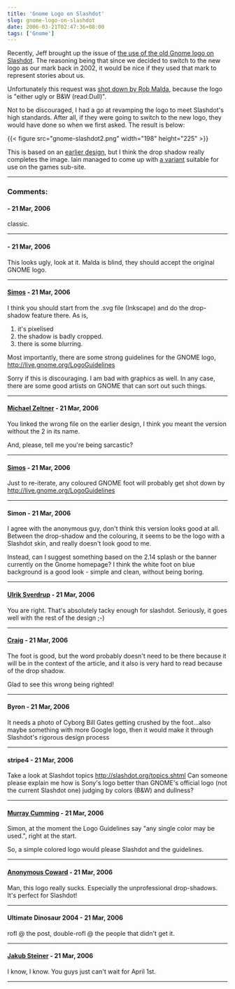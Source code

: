 ```yaml
---
title: 'Gnome Logo on Slashdot'
slug: gnome-logo-on-slashdot
date: 2006-03-21T02:47:36+08:00
tags: ['Gnome']
---
```


Recently, Jeff brought up the issue of [the use of the old Gnome logo on
Slashdot](http://mail.gnome.org/archives/foundation-list/2006-March/msg00002.html).
The reasoning being that since we decided to switch to the new logo as
our mark back in 2002, it would be nice if they used that mark to
represent stories about us.

Unfortunately this request was [shot down by Rob
Malda](http://mail.gnome.org/archives/foundation-list/2006-March/msg00003.html),
because the logo is \"either ugly or B&W (read:Dull)\".

Not to be discouraged, I had a go at revamping the logo to meet
Slashdot\'s high standards. After all, if they were going to switch to
the new logo, they would have done so when we first asked. The result is
below:

{{< figure src="gnome-slashdot2.png" width="198" height="225" >}}

This is based on an [earlier design](gnome-slashdot.png), but I think
the drop shadow really completes the image. Iain managed to come up
with [a variant](http://www.o-hand.com/~iain/gnome-games-slashdot.png)
suitable for use on the games sub-site.

---
### Comments:
####  - <time datetime="2006-03-21 11:07:37">21 Mar, 2006</time>

classic.

---
####  - <time datetime="2006-03-21 11:35:37">21 Mar, 2006</time>

This looks ugly, look at it. Malda is blind, they should accept the
original GNOME logo.

---
#### [Simos](http://simos.info/blog/) - <time datetime="2006-03-21 11:39:39">21 Mar, 2006</time>

I think you should start from the .svg file (Inkscape) and do the
drop-shadow feature there.
As is,
1. it\'s pixelised
2. the shadow is badly cropped.
3. there is some blurring.

Most importantly, there are some strong guidelines for the GNOME logo,
<http://live.gnome.org/LogoGuidelines>

Sorry if this is discouraging. I am bad with graphics as well. In any
case, there are some good artists on GNOME that can sort out such
things.

---
#### [Michael Zeltner](http://niij.org/) - <time datetime="2006-03-21 12:10:15">21 Mar, 2006</time>

You linked the wrong file on the earlier design, I think you meant the
version without the 2 in its name.

And, please, tell me you\'re being sarcastic?

---
#### [Simos](http://simos.info/blog/) - <time datetime="2006-03-21 12:19:08">21 Mar, 2006</time>

Just to re-iterate, any coloured GNOME foot will probably get shot down
by
<http://live.gnome.org/LogoGuidelines>

---
#### Simon - <time datetime="2006-03-21 12:32:59">21 Mar, 2006</time>

I agree with the anonymous guy, don\'t think this version looks good at
all. Between the drop-shadow and the colouring, it seems to be the logo
with a Slashdot skin, and really doesn\'t look good to me.

Instead, can I suggest something based on the 2.14 splash or the banner
currently on the Gnome homepage? I think the white foot on blue
background is a good look - simple and clean, without being boring.

---
#### [Ulrik Sverdrup](http://www.student.lu.se/~cif04usv/) - <time datetime="2006-03-21 13:08:25">21 Mar, 2006</time>

You are right. That\'s absolutely tacky enough for slashdot. Seriously,
it goes well with the rest of the design ;-)

---
#### [Craig](http://www.wlug.org.nz/CraigBox) - <time datetime="2006-03-21 13:12:18">21 Mar, 2006</time>

The foot is good, but the word probably doesn\'t need to be there
because it will be in the context of the article, and it also is very
hard to read because of the drop shadow.

Glad to see this wrong being righted!

---
#### Byron - <time datetime="2006-03-21 13:29:34">21 Mar, 2006</time>

It needs a photo of Cyborg Bill Gates getting crushed by the
foot\...also maybe something with more Google logo, then it would make
it through Slashdot\'s rigorous design process

---
#### stripe4 - <time datetime="2006-03-21 18:16:46">21 Mar, 2006</time>

Take a look at Slashdot topics <http://slashdot.org/topics.shtml>
Can someone please explain me how is Sony\'s logo better than GNOME\'s
official logo (not the current Slashdot one) judging by colors (B&W) and
dullness?

---
#### [Murray Cumming](http://www.murrayc.com) - <time datetime="2006-03-21 20:01:35">21 Mar, 2006</time>

Simon, at the moment the Logo Guidelines say
\"any single color may be used.\", right at the start.

So, a simple colored logo would please Slashdot and the guidelines.

---
#### [Anonymous Coward](http://theturner.deviantart.com) - <time datetime="2006-03-21 21:16:52">21 Mar, 2006</time>

Man, this logo really sucks. Especially the unprofessional drop-shadows.
It\'s perfect for Slashdot!

---
#### Ultimate Dinosaur 2004 - <time datetime="2006-03-21 22:00:50">21 Mar, 2006</time>

rofl @ the post, double-rofl @ the people that didn\'t get it.

---
#### [Jakub Steiner](http://jimmac.musichall.cz) - <time datetime="2006-03-21 22:28:58">21 Mar, 2006</time>

I know, I know. You guys just can\'t wait for April 1st.

---
